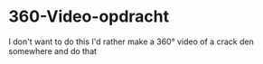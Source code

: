 # 360-Video-opdracht
I don't want to do this I'd rather make a 360° video of a crack den somewhere and do that
